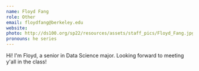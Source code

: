 ```yaml
---
name: Floyd Fang
role: Other
email: floydfang@berkeley.edu
website: 
photo: http://ds100.org/sp22/resources/assets/staff_pics/Floyd_Fang.jpg
pronouns: he series
---
```

Hi! I'm Floyd, a senior in Data Science major. Looking forward to meeting y'all in the class!
